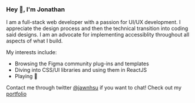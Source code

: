 ### Hey 👋, I'm Jonathan

I am a full-stack web developer with a passion for UI/UX development. I appreciate the design process and then the technical transition into coding said designs. I am an advocate for implementing accessiblity throughout all aspects of what I build.

My interests include:

- Browsing the Figma community plug-ins and templates
- Diving into CSS/UI libraries and using them in ReactJS
- Playing 🎾

Contact me through twitter [@jawnhsu](https://twitter.com/jawnhsu) if you want to chat!
Check out my [portfolio](https://jonhsu.design)

<!--
**jonush/jonush** is a ✨ _special_ ✨ repository because its `README.md` (this file) appears on your GitHub profile.

Here are some ideas to get you started:

- 🔭 I’m currently working on ...
- 🌱 I’m currently learning ...
- 👯 I’m looking to collaborate on ...
- 🤔 I’m looking for help with ...
- 💬 Ask me about ...
- 📫 How to reach me: ...
- 😄 Pronouns: ...
- ⚡ Fun fact: ...
-->
